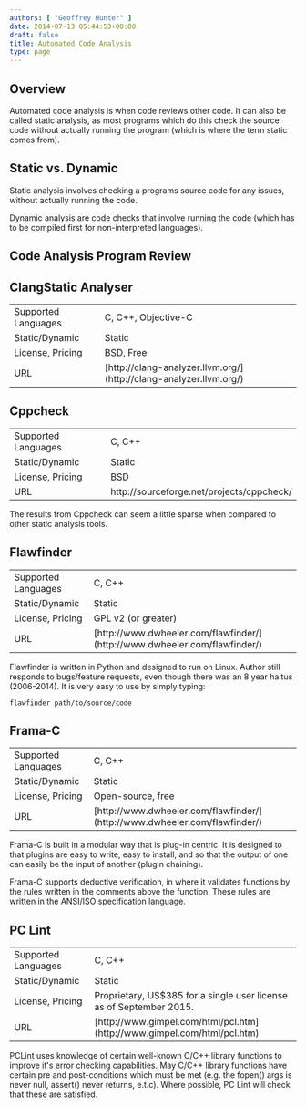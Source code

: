 ```yaml
---
authors: [ "Geoffrey Hunter" ]
date: 2014-07-13 05:44:53+00:00
draft: false
title: Automated Code Analysis
type: page
---
```


## Overview

Automated code analysis is when code reviews other code. It can also be called static analysis, as most programs which do this check the source code without actually running the program (which is where the term static comes from).

## Static vs. Dynamic

Static analysis involves checking a programs source code for any issues, without actually running the code.

Dynamic analysis are code checks that involve running the code (which has to be compiled first for non-interpreted languages).

## Code Analysis Program Review

## ClangStatic Analyser

<table ><tbody ><tr >
<td >Supported Languages
</td>
<td >C, C++, Objective-C
</td></tr><tr >
<td >Static/Dynamic
</td>
<td >Static
</td></tr><tr >
<td >License, Pricing
</td>
<td >BSD, Free
</td></tr><tr >
<td >URL
</td>
<td >[http://clang-analyzer.llvm.org/](http://clang-analyzer.llvm.org/)
</td></tr></tbody></table>

## Cppcheck

<table ><tbody ><tr >
<td >Supported Languages
</td>
<td >C, C++
</td></tr><tr >
<td >Static/Dynamic
</td>
<td >Static
</td></tr><tr >
<td >License, Pricing
</td>
<td >BSD
</td></tr><tr >
<td >URL
</td>
<td >http://sourceforge.net/projects/cppcheck/
</td></tr></tbody></table>

The results from Cppcheck can seem a little sparse when compared to other static analysis tools.

## Flawfinder

<table ><tbody ><tr >
<td >Supported Languages
</td>
<td >C, C++
</td></tr><tr >
<td >Static/Dynamic
</td>
<td >Static
</td></tr><tr >
<td >License, Pricing
</td>
<td >GPL v2 (or greater)
</td></tr><tr >
<td >URL
</td>
<td >[http://www.dwheeler.com/flawfinder/](http://www.dwheeler.com/flawfinder/)
</td></tr></tbody></table>

Flawfinder is written in Python and designed to run on Linux. Author still responds to bugs/feature requests, even though there was an 8 year haitus (2006-2014). It is very easy to use by simply typing:
    
    flawfinder path/to/source/code

## Frama-C

<table ><tbody ><tr >
<td >Supported Languages
</td>
<td >C, C++
</td></tr><tr >
<td >Static/Dynamic
</td>
<td >Static
</td></tr><tr >
<td >License, Pricing
</td>
<td >Open-source, free
</td></tr><tr >
<td >URL
</td>
<td >[http://www.dwheeler.com/flawfinder/](http://www.dwheeler.com/flawfinder/)
</td></tr></tbody></table>

Frama-C is built in a modular way that is plug-in centric. It is designed to that plugins are easy to write, easy to install, and so that the output of one can easily be the input of another (plugin chaining).

Frama-C supports deductive verification, in where it validates functions by the rules written in the comments above the function. These rules are written in the ANSI/ISO specification language.

## PC Lint

<table ><tbody ><tr >
<td >Supported Languages
</td>
<td >C, C++
</td></tr><tr >
<td >Static/Dynamic
</td>
<td >Static
</td></tr><tr >
<td >License, Pricing
</td>
<td >Proprietary, US$385 for a single user license as of September 2015.
</td></tr><tr >
<td >URL
</td>
<td >[http://www.gimpel.com/html/pcl.htm](http://www.gimpel.com/html/pcl.htm)
</td></tr></tbody></table>

PCLint uses knowledge of certain well-known C/C++ library  functions to improve it's error checking capabilities. May C/C++ library functions have certain pre and post-conditions which must be met (e.g. the fopen() args is never null, assert() never returns, e.t.c). Where possible, PC Lint will check that these are satisfied.
